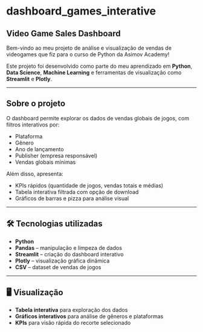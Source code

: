 # dashboard_games_interative
## Video Game Sales Dashboard

Bem-vindo ao meu projeto de análise e visualização de vendas de videogames que fiz para o curso de Python da Asimov Academy!  

Este projeto foi desenvolvido como parte do meu aprendizado em **Python**, **Data Science**, **Machine Learning** e ferramentas de visualização como **Streamlit** e **Plotly**.

---

##  Sobre o projeto

O dashboard permite explorar os dados de vendas globais de jogos, com filtros interativos por:

- Plataforma  
- Gênero  
- Ano de lançamento  
- Publisher (empresa responsável)  
- Vendas globais mínimas  

Além disso, apresenta:

- KPIs rápidos (quantidade de jogos, vendas totais e médias)  
- Tabela interativa filtrada com opção de download  
- Gráficos de barras e pizza para análise visual  

---

## 🛠 Tecnologias utilizadas

- **Python**  
- **Pandas** – manipulação e limpeza de dados  
- **Streamlit** – criação do dashboard interativo  
- **Plotly** – visualização gráfica dinâmica  
- **CSV** – dataset de vendas de jogos  

---

## 🖥 Visualização

- **Tabela interativa** para exploração dos dados  
- **Gráficos interativos** para análise de gêneros e plataformas  
- **KPIs** para visão rápida do recorte selecionado  
